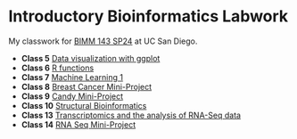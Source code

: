 # Introductory Bioinformatics Labwork
My classwork for [BIMM 143 SP24](https://bioboot.github.io/bimm143_S24/) at UC San Diego.

- **Class 5** [Data visualization with ggplot](https://github.com/bernicelozada/bimm143_github/blob/85cf0b44a1b44323356f29f8dcb8cadc31f29ca6/class%205/class05.md)
- **Class 6** [R functions](https://github.com/bernicelozada/bimm143_github/blob/813fc40a54ee0db65dda6d328ffc3477bdc8707c/Class%206/class6.md)
- **Class 7** [Machine Learning 1](https://github.com/bernicelozada/bimm143_github/blob/09a3e7c549f285e16c1b09f8ae80e72dbc63ac83/Class7/Class7.md)
- **Class 8** [Breast Cancer Mini-Project](https://github.com/bernicelozada/bimm143_github/blob/20469ad1ceb6c730312efc6b3c001948aa056546/Class8%3A%20Breast%20Cancer%20Mini%20Project/Class8MiniProject.md)
- **Class 9** [Candy Mini-Project](https://github.com/bernicelozada/bimm143_github/blob/20469ad1ceb6c730312efc6b3c001948aa056546/Class9/CandyMiniProject.md)
- **Class 10** [Structural Bioinformatics](https://github.com/bernicelozada/bimm143_github/blob/20469ad1ceb6c730312efc6b3c001948aa056546/Class10/Lab10.md)
- **Class 13** [Transcriptomics and the analysis of RNA-Seq data](https://github.com/bernicelozada/bimm143_github/blob/1d66a171d169b45bdb69bd78754a1b52eba8b7d3/Class13/Lab13.md)
- **Class 14** [RNA Seq Mini-Project](https://github.com/bernicelozada/bimm143_github/blob/629d81f40c1995c8dc4404abab0ca68c4b924109/Class14/Class14.md)
  

